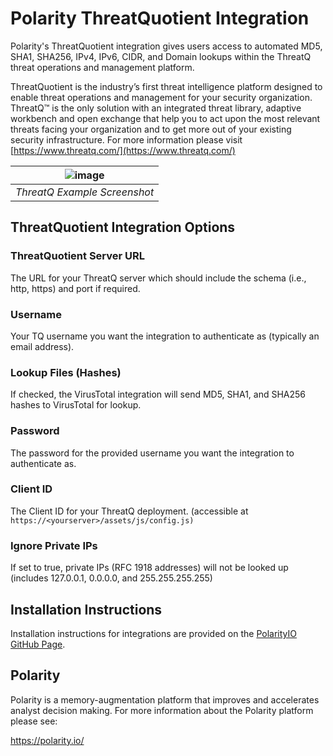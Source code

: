 # Polarity ThreatQuotient Integration

Polarity's ThreatQuotient integration gives users access to automated MD5, SHA1, SHA256, IPv4, IPv6, CIDR, and Domain lookups within the ThreatQ threat operations and management platform.

ThreatQuotient is the industry’s first threat intelligence platform designed to enable threat operations and management for your security organization. ThreatQ™ is the only solution with an integrated threat library, adaptive workbench and open exchange that help you to act upon the most relevant threats facing your organization and to get more out of your existing security infrastructure.  For more information please visit [https://www.threatq.com/](https://www.threatq.com/)

| ![image](https://user-images.githubusercontent.com/306319/31645591-e11e8654-b2ca-11e7-862c-7c3e6ba331bf.png) |
|---|
|*ThreatQ Example Screenshot* |

## ThreatQuotient Integration Options

### ThreatQuotient Server URL

The URL for your ThreatQ server which should include the schema (i.e., http, https) and port if required.

### Username

Your TQ username you want the integration to authenticate as (typically an email address).

### Lookup Files (Hashes)

If checked, the VirusTotal integration will send MD5, SHA1, and SHA256 hashes to VirusTotal for lookup.

### Password

The password for the provided username you want the integration to authenticate as.

### Client ID

The Client ID for your ThreatQ deployment. (accessible at `https://<yourserver>/assets/js/config.js)`

### Ignore Private IPs

If set to true, private IPs (RFC 1918 addresses) will not be looked up (includes 127.0.0.1, 0.0.0.0, and 255.255.255.255)

## Installation Instructions

Installation instructions for integrations are provided on the [PolarityIO GitHub Page](https://polarityio.github.io/).

## Polarity

Polarity is a memory-augmentation platform that improves and accelerates analyst decision making.  For more information about the Polarity platform please see: 

https://polarity.io/
